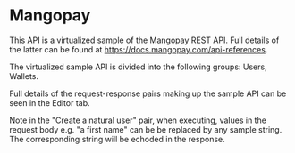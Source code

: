 # Mangopay

This API is a virtualized sample of the Mangopay REST API.  Full details of the latter can be found at
https://docs.mangopay.com/api-references.

The virtualized sample API is divided into the following groups: Users, Wallets.

Full details of the request-response pairs making up the sample API can be seen in the Editor tab.

Note in the "Create a natural user" pair, when executing, values in the request body e.g. "a first name" can be be replaced by any sample string.  The corresponding string will be echoded in the response.
